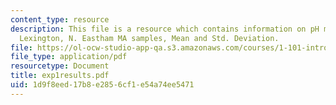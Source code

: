 ```yaml
---
content_type: resource
description: This file is a resource which contains information on pH measures, Cambridge,
  Lexington, N. Eastham MA samples, Mean and Std. Deviation.
file: https://ol-ocw-studio-app-qa.s3.amazonaws.com/courses/1-101-introduction-to-civil-and-environmental-engineering-design-i-fall-2006/1d9f8eed17b8e2856cf1e54a74ee5471_exp1results.pdf
file_type: application/pdf
resourcetype: Document
title: exp1results.pdf
uid: 1d9f8eed-17b8-e285-6cf1-e54a74ee5471
---
```

